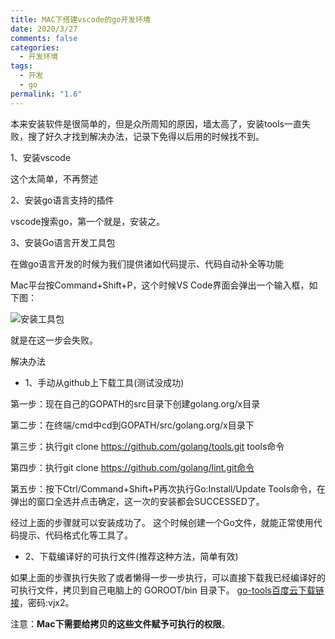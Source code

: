 ```yaml
---
title: MAC下搭建vscode的go开发环境
date: 2020/3/27
comments: false
categories:
  - 开发环境
tags:
  - 开发
  - go
permalink: "1.6"
---
```

本来安装软件是很简单的，但是众所周知的原因，墙太高了，安装tools一直失败，搜了好久才找到解决办法，记录下免得以后用的时候找不到。

1、安装vscode

这个太简单，不再赘述

2、安装go语言支持的插件

vscode搜索go，第一个就是，安装之。

3、安装Go语言开发工具包

在做go语言开发的时候为我们提供诸如代码提示、代码自动补全等功能

Mac平台按Command+Shift+P，这个时候VS Code界面会弹出一个输入框，如下图：

![安装工具包](https://pic.downk.cc/item/5e8b4f0c504f4bcb0460f8bf.jpg)

就是在这一步会失败。

解决办法

* 1、手动从github上下载工具(测试没成功)

第一步：现在自己的GOPATH的src目录下创建golang.org/x目录

第二步：在终端/cmd中cd到GOPATH/src/golang.org/x目录下

第三步：执行git clone https://github.com/golang/tools.git tools命令

第四步：执行git clone https://github.com/golang/lint.git命令

第五步：按下Ctrl/Command+Shift+P再次执行Go:Install/Update Tools命令，在弹出的窗口全选并点击确定，这一次的安装都会SUCCESSED了。

经过上面的步骤就可以安装成功了。 这个时候创建一个Go文件，就能正常使用代码提示、代码格式化等工具了。

* 2、下载编译好的可执行文件(推荐这种方法，简单有效)

如果上面的步骤执行失败了或者懒得一步一步执行，可以直接下载我已经编译好的可执行文件，拷贝到自己电脑上的 GOROOT/bin 目录下。 [go-tools百度云下载链接](https://pan.baidu.com/s/1Evs8r7fkHbDSl9Qrxbm-ew)，密码:vjx2。

注意：**Mac下需要给拷贝的这些文件赋予可执行的权限**。
